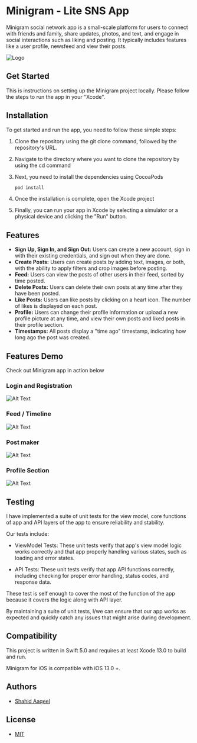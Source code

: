 
# Minigram - Lite SNS App

Minigram social network app is a small-scale platform for users to connect with friends and family, share updates, photos, and text, and engage in social interactions such as liking and posting. It typically includes features like a user profile, newsfeed and view their posts.


![Logo](https://i.ibb.co/SyPZXQz/output-onlinepngtools-1-1.png)


## Get Started
This is instructions on setting up the Minigram project locally. Please follow the steps to run the app in your "Xcode".
## Installation

To get started and run the app, you need to follow these simple steps:

1. Clone the repository using the git clone command, followed by the repository's URL. 
2. Navigate to the directory where you want to clone the repository by using the cd command
3. Next, you need to install the dependencies using CocoaPods

    ```bash
    pod install
    ```
4. Once the installation is complete, open the Xcode project
5. Finally, you can run your app in Xcode by selecting a simulator or a physical device and clicking the "Run" button.
    
## Features

- **Sign Up, Sign In, and Sign Out:** Users can create a new account, sign in with their existing credentials, and sign out when they are done.
- **Create Posts:** Users can create posts by adding text, images, or both, with the ability to apply filters and crop images before posting.
- **Feed:** Users can view the posts of other users in their feed, sorted by time posted.
- **Delete Posts:** Users can delete their own posts at any time after they have been posted.
- **Like Posts:** Users can like posts by clicking on a heart icon. The number of likes is displayed on each post.
- **Profile:** Users can change their profile information or upload a new profile picture at any time, and view their own posts and liked posts in their profile section.
- **Timestamps:** All posts display a "time ago" timestamp, indicating how long ago the post was created.


## Features Demo
Check out Minigram app in action below

### Login and Registration 


![Alt Text](https://s3.gifyu.com/images/1ed7ebe88c9f8e92a.gif)


### Feed / Timeline


![Alt Text](https://s3.gifyu.com/images/newaaaa.gif)


### Post maker


![Alt Text](https://s3.gifyu.com/images/3eeb9e85a6b0495df.gif)


### Profile Section


![Alt Text](https://s3.gifyu.com/images/new_profile_gif.gif)




## Testing
I have implemented a suite of unit tests for the view model, core functions of app and API layers of the app to ensure reliability and stability.

Our tests include:

- ViewModel Tests: These unit tests verify that app's view model logic works correctly and that app properly handling various states, such as loading and error states.

- API Tests: These unit tests verify that app API functions correctly, including checking for proper error handling, status codes, and response data.

These test is self enough to cover the most of the function of the app because it covers the logic along with API layer.

By maintaining a suite of unit tests, I/we can ensure that our app works as expected and quickly catch any issues that might arise during development. 
## Compatibility
This project is written in Swift 5.0 and requires at least Xcode 13.0 to build and run.

Minigram for iOS is compatible with iOS 13.0 +.
## Authors

- [Shahid Aaqeel](https://github.com/AaqeelorShahid)


## License

- [MIT](https://choosealicense.com/licenses/mit/)


